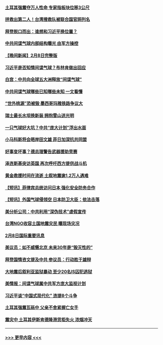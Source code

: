 #### [土耳其强震夺万人性命 专家指板块位移3公尺](../pages/prog202/a103645797.md?t=02091843) 
#### [拼救出第二人！台湾搜救队被联合国官网列名](../pages/prog202/a103645789.md?t=02091843) 
#### [拜登脱口而出：谁想和习近平换位置？](../pages/prog202/a103645721.md?t=02091843) 
#### [中共间谍气球内部结构曝光 由军方操控](../pages/prog202/a103645713.md?t=02091843) 
#### [【晚间新闻】2月8日完整版](../pages/prog202/a103645639.md?t=02091843) 
#### [习近平是否知情间谍气球？布林肯做出回应](../pages/prog202/a103645624.md?t=02091843) 
#### [白宫：中共向全球五大洲释放“间谍气球”](../pages/prog202/a103645576.md?t=02091843) 
#### [中共间谍气球哪些已知哪些未知 一文看懂](../pages/prog202/a103645570.md?t=02091843) 
#### [“世外桃源”恐被毁 墨西哥玛雅铁路争议大](../pages/prog202/a103645536.md?t=02091843) 
#### [瑞士最长水坝换新装 拥抱雪山送光明](../pages/prog202/a103645533.md?t=02091843) 
#### [一只气球好大坑？中共“庞大计划”浮出水面](../pages/prog202/a103645529.md?t=02091843) 
#### [小马科斯将会晤岸田文雄 菲日加深抗共同盟](../pages/prog202/a103645534.md?t=02091843) 
#### [好事变坏事？德总理警告武器援助竞赛](../pages/prog202/a103645524.md?t=02091843) 
#### [泽连斯基突访英国 再次呼吁西方提供战斗机](../pages/prog202/a103645525.md?t=02091843) 
#### [黄金救援时间在流逝 土叙地震逾1.2万人遇难](../pages/prog202/a103645521.md?t=02091843) 
#### [【短讯】菲律宾总统访问日本 强化安全防务合作](../pages/prog202/a103645289.md?t=02091843) 
#### [【短讯】外国气球侵领空 日本防卫大臣：依法击落](../pages/prog202/a103645286.md?t=02091843) 
#### [美分析公司：中共利用“深伪技术”虚假宣传](../pages/prog202/a103645191.md?t=02091843) 
#### [台湾NGO收容土国地震灾民 曝现场灾况](../pages/prog202/a103645064.md?t=02091843) 
#### [2月8日国际重要讯息](../pages/prog202/a103645059.md?t=02091843) 
#### [美议员：如不威慑北京 未来30年是“毁灭性的”](../pages/prog202/a103645041.md?t=02091843) 
#### [拜登国情咨文提及中共 参议员：行动胜于雄辩](../pages/prog202/a103645028.md?t=02091843) 
#### [大地震后叙利亚监狱暴动 至少20名IS囚犯逃狱](../pages/prog202/a103645036.md?t=02091843) 
#### [美情报：间谍气球属中共军方庞大监视计划](../pages/prog202/a103645018.md?t=02091843) 
#### [习近平谈“中国式现代化” 连提8个斗争](../pages/prog202/a103645012.md?t=02091843) 
#### [土耳其强震瓦砾中 父亲不舍紧握亡女手](../pages/prog202/a103644949.md?t=02091843) 
#### [震灾中 土耳其伊斯肯德隆港货柜失火 浓烟冲天](../pages/prog202/a103644916.md?t=02091843) 

----
#### [ >>> 更早内容 <<< ](../indexes/prog202-earlier.md)
